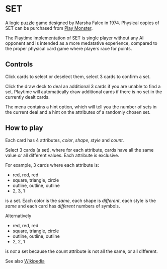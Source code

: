 SET
==

A logic puzzle game designed by Marsha Falco in 1974. Physical copies of SET
can be purchased from [Play Monster](https://www.playmonster.com/product/set/).

The Playtime implementation of SET is single player without any AI opponent and
is intended as a more medatative experience, compared to the proper physical
card game where players race for points.


Controls
--

Click cards to select or deselect them, select 3 cards to confirm a set.

Click the draw deck to deal an additional 3 cards if you are unable to find a
set. Playtime will automatically draw additional cards if there is no set in
the currently dealt cards.

The menu contains a hint option, which will tell you the number of sets in the
current deal and a hint on the attributes of a randomly chosen set.

How to play
--

Each card has 4 attributes, *color*, *shape*, *style* and *count*.

Select 3 cards (a set), where for each attribute, cards have all the same value
*or* all different values. Each attribute is exclusive.

For example, 3 cards where each attribute is:

- red, red, red
- square, triangle, circle
- outline, outline, outline
- 2, 3, 1

is a set. Each color is the *same*, each shape is *different*, each style is
the *same* and each card has *different* numbers of symbols.

Alternatively

- red, red, red
- square, triangle, circle
- outline, outline, outline
- 2, 2, 1

is *not* a set because the count attribute is not all the same, or all different.

See also [Wikipedia](https://en.wikipedia.org/wiki/Set_(card_game))
